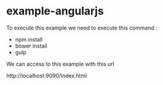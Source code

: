 # example-angularjs

To execute this example we need to execute this command :
  
  - npm install
  - bower install
  - gulp
  
We can access to this example with this url 

  http://localhost:9090/index.html
